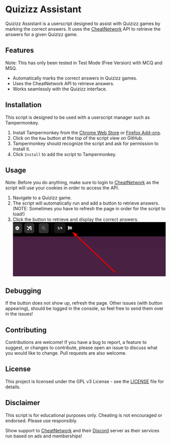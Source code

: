 # Quizizz Assistant

Quizizz Assistant is a userscript designed to assist with Quizizz games by marking the correct answers. It uses the [CheatNetwork](https://cheatnetwork.eu/) API to retrieve the answers for a given Quizizz game.

## Features
Note: This has only been tested in Test Mode (Free Version) with MCQ and MSQ.

- Automatically marks the correct answers in Quizizz games.
- Uses the CheatNetwork API to retrieve answers.
- Works seamlessly with the Quizizz interface.

## Installation

This script is designed to be used with a userscript manager such as Tampermonkey.

1. Install Tampermonkey from the [Chrome Web Store](https://chrome.google.com/webstore/detail/tampermonkey/dhdgffkkebhmkfjojejmpbldmpobfkfo) or [Firefox Add-ons](https://addons.mozilla.org/en-US/firefox/addon/tampermonkey/).
2. Click on the `Raw` button at the top of the script view on GitHub.
3. Tampermonkey should recognize the script and ask for permission to install it.
4. Click `Install` to add the script to Tampermonkey.

## Usage

Note: Before you do anything, make sure to login to [CheatNetwork](https://cheatnetwork.eu/login) as the script will use your cookies in order to access the API.

1. Navigate to a Quizizz game.
2. The script will automatically run and add a button to retrieve answers. (NOTE: Sometimes you have to refresh the page in order for the script to load!)
4. Click the button to retrieve and display the correct answers.
![alt text](img.png)

## Debugging

If the button does not show up, refresh the page. Other issues (with button appearing), should be logged in the console, so feel free to send them over in the issues!


## Contributing

Contributions are welcome! If you have a bug to report, a feature to suggest, or changes to contribute, please open an issue to discuss what you would like to change. Pull requests are also welcome.

## License

This project is licensed under the GPL v3 License - see the [LICENSE](LICENSE) file for details.

## Disclaimer

This script is for educational purposes only. Cheating is not encouraged or endorsed. Please use responsibly.

Show support to [CheatNetwork](https://cheatnetwork.eu) and their [Discord](https://discord.com/invite/5N9Km7Udum) server as their services run based on ads and memberships!
